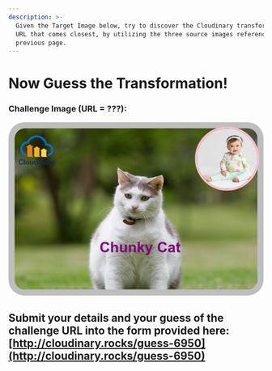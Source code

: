 ```yaml
---
description: >-
  Given the Target Image below, try to discover the Cloudinary transformation
  URL that comes closest, by utilizing the three source images referenced in the
  previous page.
---
```


# Now Guess the Transformation!

### Challenge Image \(**URL = ???**\):

![](.gitbook/assets/fat_cat-3.jpg)

## Submit your details and your guess of the challenge URL into the form provided here: [http://cloudinary.rocks/guess-6950](http://cloudinary.rocks/guess-6950)

